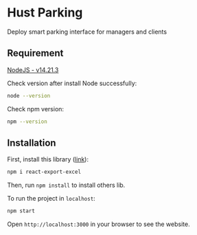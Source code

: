 # Hust Parking

Deploy smart parking interface for managers and clients

## Requirement
[NodeJS - v14.21.3](https://nodejs.org/download/release/v14.21.3/)

Check version after install Node successfully:
```bash
node --version
```

Check npm version:
```bash
npm --version
```

## Installation

First, install this library ([link](https://www.npmjs.com/package/react-export-excel)):
```bash
npm i react-export-excel
```

Then, run `npm install` to install others lib.

To run the project in `localhost`:
```bash
npm start
```
Open `http://localhost:3000` in your browser to see the website.
